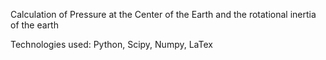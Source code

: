 
Calculation of Pressure at the Center of the Earth and the rotational inertia of the earth 

Technologies used: Python, Scipy, Numpy, LaTex
